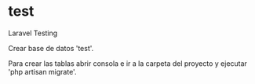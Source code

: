 # test
Laravel Testing

Crear base de datos 'test'.

Para crear las tablas abrir consola e ir a la carpeta del proyecto y ejecutar 'php artisan migrate'.
